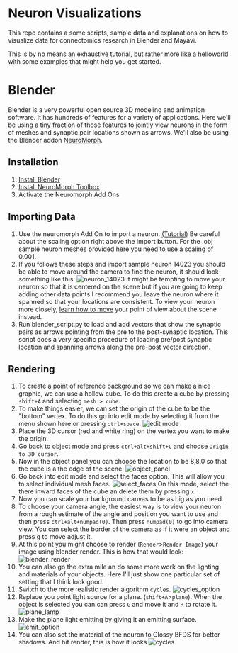 # Neuron Visualizations

This repo contains a some scripts, sample data and explanations on how to visualize data for connectomics research in Blender and Mayavi.

This is by no means an exhaustive tutorial, but rather more like a helloworld with some examples that might help you get started.

# Blender

Blender is a very powerful open source 3D modeling and animation software. It has hundreds of features for a variety of applications. Here we'll be using a tiny fraction of those features to jointly view neurons in the form of meshes and synaptic pair locations shown as arrows. We'll also be using the Blender addon [NeuroMorph](https://neuromorph.epfl.ch/).

## Installation
1. [Install Blender](https://www.blender.org/download/)
2. [Install NeuroMorph Toolbox](https://github.com/NeuroMorph-EPFL/NeuroMorph)
3. Activate the Neuromorph Add Ons 

## Importing Data
1. Use the neuromorph Add On to import a neuron. [(Tutorial)](https://www.youtube.com/watch?v=CVkcYjWgceM)
Be careful about the scaling option right above the import button. For the .obj sample neuron meshes provided here you need to use a scaling of 0.001.
2. If you follows these steps and import sample neuron 14023 you should be able to move around the camera to find the neuron, it should look something like this:
![neuron_14023](img/neuron_14023.jpg)
It might be tempting to move your neuron so that it is centered on the scene but if you are going to keep adding other data points I recommend you leave the neuron where it spanned so that your locations are consistent. To view your neuron more closely, [learn how to move](https://www.katsbits.com/tutorials/blender/learning-keyboard-mouse-navigation.php) your point of view about the scene instead.
3. Run blender_script.py to load and add vectors that show the synaptic pairs as arrows pointing from the pre to the post-synaptic location. 
This script does a very specific procedure of loading pre/post synaptic location and spanning arrows along the pre-post vector direction. 

## Rendering

1. To create a point of reference background so we can make a nice graphic, we can use a hollow cube. To do this create a cube by pressing `shift+A` and selecting `mesh > cube`. 
2. To make things easier, we can set the origin of the cube to be the "bottom" vertex. To do this go into edit mode by selecting it from the menu shown here or pressing `ctrl+space`.
![edit mode](img/edit_mode.jpeg)
3. Place the 3D cursor (red and white ring) on the vertex you want to make the origin.
4. Go back to object mode and press `ctrl+alt+shift+C` and choose `Origin to 3D cursor`.
5. Now in the object panel you can choose the location to be 8,8,0 so that the cube is a the edge of the scene.
![object_panel](img/object_panel.jpeg)
6. Go back into edit mode and select the faces option. This will allow you to select individual mesh faces. 
![select_faces](img/select_faces.jpeg)
On this mode, select the there inward faces of the cube an delete them by pressing `x`.
7. Now you can scale your background canvas to be as big as you need.
8. To choose your camera angle, the easiest way is to view your neuron from a rough estimate of the angle and position you want to use and then press `ctrl+alt+numpad(0)`. Then press `numpad(0)` to go into camera view. You can select the border of the camera as if it were an object and press g to move adjust it.
9. At this point you might choose to render (`Render`>`Render Image`) your image using blender render. This is how that would look:
![blender_render](img/blender_render.png)
10. You can also go the extra mile an do some more work on the lighting and materials of your objects. Here I'll just show one particular set of setting that I think look good. 
11. Switch to the more realistic render algorithm `cycles`.
![cycles_option](img/cycles_option.jpeg)
12. Replace you point light source for a plane. (`shift+A`>`plane`). When the object is selected you can can press `G` and move it and `R` to rotate it.
![plane_lamp](img/plane_lamp.jpeg)
13. Make the plane light emitting by giving it an emitting surface.
![emit_option](img/emit_option.jpeg)
14. You can also set the material of the neuron to Glossy BFDS for better shadows. And hit render, this is how it looks
![cycles](img/cycles.png)






